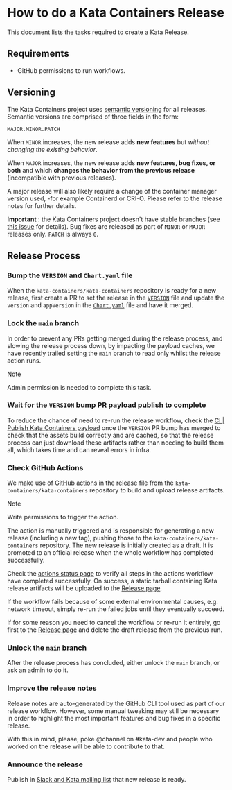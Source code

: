 # How to do a Kata Containers Release
This document lists the tasks required to create a Kata Release.

## Requirements

- GitHub permissions to run workflows.

## Versioning

The Kata Containers project uses [semantic versioning](http://semver.org/) for all releases.
Semantic versions are comprised of three fields in the form:

```
MAJOR.MINOR.PATCH
```

When `MINOR` increases, the new release adds **new features** but *without changing the existing behavior*.

When `MAJOR` increases, the new release adds **new features, bug fixes, or
both** and which **changes the behavior from the previous release** (incompatible with previous releases).

A major release will also likely require a change of the container manager version used,
-for example Containerd or CRI-O. Please refer to the release notes for further details.

**Important** : the Kata Containers project doesn't have stable branches (see
[this issue](https://github.com/kata-containers/kata-containers/issues/9064) for details).
Bug fixes are released as part of `MINOR` or `MAJOR` releases only. `PATCH` is always `0`.

## Release Process

### Bump the `VERSION` and `Chart.yaml` file

When the `kata-containers/kata-containers` repository is ready for a new release,
first create a PR to set the release in the [`VERSION`](./../VERSION) file and update the
`version` and `appVersion` in the
[`Chart.yaml`](./../tools/packaging/kata-deploy/helm-chart/kata-deploy/Chart.yaml) file and
have it merged.

### Lock the `main` branch

In order to prevent any PRs getting merged during the release process, and slowing the release
process down, by impacting the payload caches, we have recently trailed setting the `main`
branch to read only whilst the release action runs.

> [!NOTE]
> Admin permission is needed to complete this task.

### Wait for the `VERSION` bump PR payload publish to complete

To reduce the chance of need to re-run the release workflow, check the
[CI | Publish Kata Containers payload](https://github.com/kata-containers/kata-containers/actions/workflows/payload-after-push.yaml)
once the `VERSION` PR bump has merged to check that the assets build correctly
and are cached, so that the release process can just download these artifacts
rather than needing to build them all, which takes time and can reveal errors in infra.

### Check GitHub Actions

We make use of [GitHub actions](https://github.com/features/actions) in the
[release](https://github.com/kata-containers/kata-containers/actions/workflows/release.yaml)
file from the `kata-containers/kata-containers` repository to build and upload
release artifacts.

> [!NOTE]
> Write permissions to trigger the action.

The action is manually triggered and is responsible for generating a new
release (including a new tag), pushing those to the
`kata-containers/kata-containers` repository. The new release is initially
created as a draft. It is promoted to an official release when the whole
workflow has completed successfully.

Check the [actions status
page](https://github.com/kata-containers/kata-containers/actions) to verify all
steps in the actions workflow have completed successfully. On success, a static
tarball containing Kata release artifacts will be uploaded to the [Release
page](https://github.com/kata-containers/kata-containers/releases).

If the workflow fails because of some external environmental causes, e.g. network
timeout, simply re-run the failed jobs until they eventually succeed.

If for some reason you need to cancel the workflow or re-run it entirely, go first
to the [Release page](https://github.com/kata-containers/kata-containers/releases) and
delete the draft release from the previous run.

### Unlock the `main` branch

After the release process has concluded, either unlock the `main` branch, or ask
an admin to do it.

### Improve the release notes

Release notes are auto-generated by the GitHub CLI tool used as part of our
release workflow.  However, some manual tweaking may still be necessary in
order to highlight the most important features and bug fixes in a specific
release.

With this in mind, please, poke @channel on #kata-dev and people who worked on
the release will be able to contribute to that.

### Announce the release

Publish in [Slack and Kata mailing
list](https://github.com/kata-containers/community#join-us) that new release is
ready.

